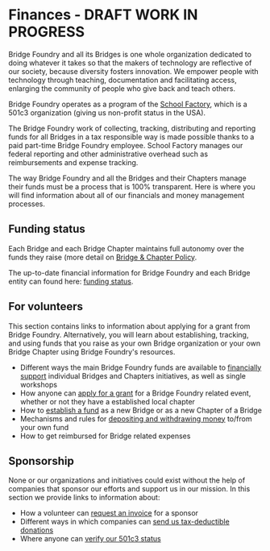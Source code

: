 # Finances - DRAFT WORK IN PROGRESS

Bridge Foundry and all its Bridges is one whole organization dedicated to doing whatever it takes so that the makers of technology are reflective of our society, because diversity fosters innovation. We empower people with technology through teaching, documentation and facilitating access, enlarging the community of people who give back and teach others.

Bridge Foundry operates as a program of the [School Factory](http://schoolfactory.org), which is a 501c3 organization (giving us non-profit status in the USA).

The Bridge Foundry work of collecting, tracking, distributing and reporting funds for all Bridges in a tax responsible way is made possible thanks to a paid part-time Bridge Foundry employee. School Factory manages our federal reporting and other administrative overhead such as reimbursements and expense tracking.

The way Bridge Foundry and all the Bridges and their Chapters manage their funds must be a process that is 100% transparent. Here is where you will find information about all of our financials and money management processes.

## Funding status
Each Bridge and each Bridge Chapter maintains full autonomy over the funds they raise (more detail on [Bridge & Chapter Policy](bridge-chapter-policy.md).

The up-to-date financial information for Bridge Foundry and each Bridge entity can found here: [funding status](funding-status.md).

## For volunteers
This section contains links to information about applying for a grant from Bridge Foundry. Alternatively, you will learn about establishing, tracking, and using funds that you raise as your own Bridge organization or your own Bridge Chapter using Bridge Foundry's resources.

- Different ways the main Bridge Foundry funds are available to [financially support](financial-support.md) individual Bridges and Chapters initiatives, as well as single workshops
- How anyone can [apply for a grant](workshop-grant-applications.md) for a Bridge Foundry related event, whether or not they have a established local chapter
- How to [establish a fund](establish-new-fund.md) as a new Bridge or as a new Chapter of a Bridge
- Mechanisms and rules for [depositing and withdrawing money](deposit-withdrawal.md) to/from your own fund
- How to get reimbursed for Bridge related expenses

## Sponsorship
None or our organizations and initiatives could exist without the help of companies that sponsor our efforts and support us in our mission. In this section we provide links to information about:

- How a volunteer can [request an invoice](/sponsorship/request-invoice.md) for a sponsor
- Different ways in which companies can [send us tax-deductible donations](/sponsorship/send-donations.md)
- Where anyone can [verify our 501c3 status](/sponsorship/verify-501c3-status.md)
